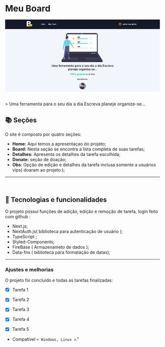 # Meu Board

<!---Esses são exemplos. Veja https://shields.io para outras pessoas ou para personalizar este conjunto de escudos. Você pode querer incluir dependências, status do projeto e informações de licença aqui--->
  <p align="center">
  <img align="center" src="public/images/lista-read-me.JPG" alt="meu board">
  <p>

<br>
    > Uma ferramenta para o seu dia a dia Escreva planeje organize-se...


<br>


## 📚 Seções

O site é composto por quatro seções:

- **Home:** Aqui temos a apresentaçao do projeto;
- **Board:** Nesta seção se encontra a lista completa de suas tarefas;
- **Detalhes:** Apresenta os detalhes da tarefa escolhida;
- **Donate:** seção de doação;
- **Obs**: Opção de edição e detalhes da tarefa inclusa somente a usuários vips( doaram ao projeto );


---
<br>

## 🚀  Tecnologias e funcionalidades

O projeto possui funções de adição, edição e remoção de tarefa, login feito com github :

- Next.js;
- NextAuth.js( biblioteca para autenticação de usuário );
- TypeScript ;
- Styled-Components;
- FireBase ( Armazenameto de dados );
- Data-fns ( biblioteca para formatação de datas);


---

### Ajustes e melhorias

O projeto foi concluído e todas as tarefas finalizadas:

- [x] Tarefa 1
- [x] Tarefa 2
- [x] Tarefa 3
- [x] Tarefa 4
- [x] Tarefa 5


* Compatível `< Windows, Linux >`."

<br>
